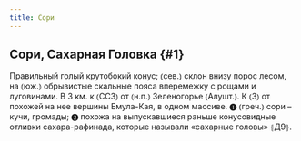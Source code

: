 ```yaml
---
title: Сори
---
```

## Сори, Сахарная Головка {#1}

Правильный голый крутобокий конус; ⦅сев.⦆ склон внизу порос лесом, на ⦅юж.⦆ обрывистые скальные пояса вперемежку с рощами и луговинами. В 3 км. к ⦅ССЗ⦆ от ⦅н.п.⦆ Зеленогорье ⦅Алушт.⦆. К ⦅З⦆ от похожей на нее вершины Емула-Кая, в одном массиве. ❶ ⦅греч.⦆ сори – кучи, громады; ❷ похожа на выпускавшиеся раньше конусовидные отливки сахара-рафинада, которые называли «сахарные головы» ⦃Д9⦄.
